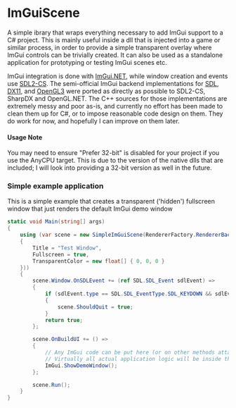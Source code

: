# ImGuiScene
A simple ibrary that wraps everything necessary to add ImGui support to a C# project.  This is mainly useful inside a dll that is injected into a game or similar process, in order to provide a simple transparent overlay where ImGui controls can be trivially created.  It can also be used as a standalone application for prototyping or testing ImGui scenes etc.

ImGui integration is done with [ImGui.NET](https://github.com/mellinoe/ImGui.NET), while window creation and events use [SDL2-CS](https://github.com/flibitijibibo/SDL2-CS).  The semi-official ImGui backend implementations for [SDL](https://github.com/ocornut/imgui/blob/master/examples/imgui_impl_sdl.cpp), [DX11](https://github.com/ocornut/imgui/blob/master/examples/imgui_impl_dx11.cpp), and [OpenGL3](https://github.com/ocornut/imgui/blob/master/examples/imgui_impl_opengl3.cpp) were ported as directly as possible to SDL2-CS, SharpDX and OpenGL.NET.  The C++ sources for those implementations are extremely messy and poor as-is, and currently no effort has been made to clean them up for C#, or to impose reasonable code design on them.  They do work for now, and hopefully I can improve on them later.

#### Usage Note
You may need to ensure "Prefer 32-bit" is disabled for your project if you use the AnyCPU target.  This is due to the version of the native dlls that are included; I will look into providing a 32-bit version as well in the future.


### Simple example application
This is a simple example that creates a transparent ('hidden') fullscreen window that just renders the default ImGui demo window
```csharp
static void Main(string[] args)
{
    using (var scene = new SimpleImGuiScene(RendererFactory.RendererBackend.DirectX11, new WindowCreateInfo
    {
        Title = "Test Window",
        Fullscreen = true,
        TransparentColor = new float[] { 0, 0, 0 }
    }))
    {
        scene.Window.OnSDLEvent += (ref SDL.SDL_Event sdlEvent) =>
        {
            if (sdlEvent.type == SDL.SDL_EventType.SDL_KEYDOWN && sdlEvent.key.keysym.scancode == SDL.SDL_Scancode.SDL_SCANCODE_ESCAPE)
            {
                scene.ShouldQuit = true;
            }
            return true;
        };

        scene.OnBuildUI += () =>
        {
            // Any ImGui code can be put here (or on other methods attached to OnBuildUI) and will work as expected
            // Virtually all actual application logic will be inside these handlers
            ImGui.ShowDemoWindow();
        };

        scene.Run();
    }
}
```
